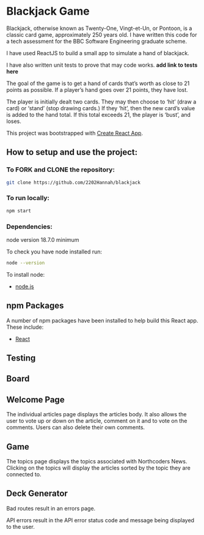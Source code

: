 # Blackjack Game

Blackjack, otherwise known as Twenty-One, Vingt-et-Un, or Pontoon, is a classic card game, approximately 250 years old. I have written this code for a tech assessment for the BBC Software Engineering graduate scheme. 

I have used ReactJS to build a small app to simulate a hand of blackjack.

I have also written unit tests to prove that may code works. **add link to tests here**

The goal of the game is to get a hand of cards that’s worth as close to 21 points as possible. If a player’s hand goes over 21 points, they have lost. 

The player is initially dealt two cards. They may then choose to ‘hit’ (draw a card) or ‘stand’ (stop drawing cards.) If they ‘hit’, then the new card’s value is added to the hand total. If this total exceeds 21, the player is ‘bust’, and loses.

This project was bootstrapped with [Create React App](https://github.com/facebook/create-react-app).

## How to setup and use the project:

### To FORK and CLONE the repository:

```bash dark
git clone https://github.com/2202Hannah/blackjack
```

### To run locally:

```bash dark
npm start
```

### Dependencies:

node version 18.7.0 minimum

To check you have node installed run:

```bash dark
node --version
```

To install node:

- [node.js](https://nodejs.org/en/download/package-manager/)

## npm Packages

A number of npm packages have been installed to help build this React app. These include:

- [React](https://reactjs.org)

## Testing

## Board


## Welcome Page

The individual articles page displays the articles body. It also allows the user to vote up or down on the article, comment on it and to vote on the comments. Users can also delete their own comments.

## Game

The topics page displays the topics associated with Northcoders News. Clicking on the topics will display the articles sorted by the topic they are connected to.

## Deck Generator

Bad routes result in an errors page.

API errors result in the API error status code and message being displayed to the user.